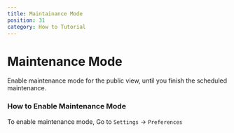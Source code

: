 ```yaml
---
title: Maintainance Mode
position: 31
category: How to Tutorial
---
```


# Maintenance Mode
Enable maintenance mode for the public view, until you finish the scheduled maintenance. 

### How to Enable Maintenance Mode
To enable maintenance mode, Go to `Settings` -> `Preferences`
